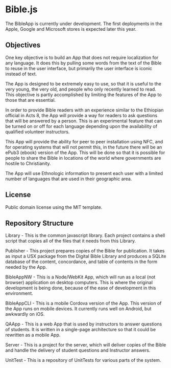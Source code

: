 # Bible.js
The BibleApp is currently under development.  The first deployments in the Apple, Google and Microsoft stores is expected later this year.

Objectives
----------

One key objective is to build an App that does not require localization for any language.  It does this by pulling some words from the text of the Bible to reuse in the user interface, but primarily the user interface is iconic instead of text.

The App is designed to be extremely easy to use, so that it is useful to the very young, the very old, and people who only recently learned to read.  This objective is partly accomplished by limiting the features of the App to those that are essential.

In order to provide Bible readers with an experience similar to the Ethiopian official in Acts 8, the App will provide a way for readers to ask questions that will be answered by a person.  This is an experimental feature that can be turned on or off for each language depending upon the availability of qualified volunteer instructors.

This App will provide the ability for peer to peer installation using NFC, and for operating systems that will not permit this, in the future there will be an ePub3 (ebook) version of the App.  This will be done so that it is possible for people to share the Bible in locations of the world where governments are hostile to Christianity.

The App will use Ethnologic information to present each user with a limited number of languages that are used in their geographic area.

License
-------

Public domain license using the MIT template.

Repository Structure
--------------------

Library - This is the common javascript library.  Each project contains a shell script that copies all of the files that it needs from this Library.

Publisher - This project prepares copies of the Bible for publication.  It takes as input a USX package from the Digital Bible Library and produces a SQLite database of the content, concordance, and table of contents in the form needed by the App.

BibleAppNW - This is a Node/WebKit App, which will run as a local (not browser) application on desktop computers.  This is where the original development is being done, because of the ease of development in this environment.

BibleAppCLI - This is a mobile Cordova version of the App.  This version of the App runs on mobile devices. It currently runs well on Android, but awkwardly on iOS.

QAApp - This is a web App that is used by instructors to answer questions of students.  It is written in a single-page architecture so that it could be rewritten as a mobile App.

Server - This is a project for the server, which will deliver copies of the Bible and handle the delivery of student questions and Instructor answers.

UnitTest - This is a repository of UnitTests for various parts of the system.

